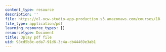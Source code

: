 ```yaml
---
content_type: resource
description: ''
file: https://ol-ocw-studio-app-production.s3.amazonaws.com/courses/18-03sc-differential-equations-fall-2011/98cd5b8ceda791d63c4acb44469e3ab1_yD0_EQLxHcw.pdf
file_type: application/pdf
learning_resource_types: []
resourcetype: Document
title: 3play pdf file
uid: 98cd5b8c-eda7-91d6-3c4a-cb44469e3ab1
---
```

